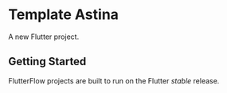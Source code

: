 # Template Astina

A new Flutter project.

## Getting Started

FlutterFlow projects are built to run on the Flutter _stable_ release.
